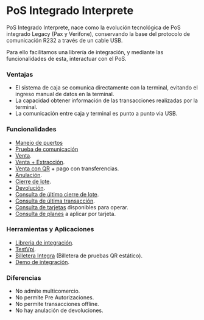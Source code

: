# PoS Integrado Interprete

PoS Integrado Interprete, nace como la evolución tecnológica de PoS integrado Legacy (Pax y Verifone), conservando la base del protocolo de comunicación R232 a través de un cable USB.

Para ello facilitamos una librería de integración, y mediante las funcionalidades de esta, interactuar con el PoS.

### Ventajas
- El sistema de caja se comunica directamente con la terminal, evitando el ingreso manual de datos en la terminal. 
- La capacidad obtener información de las transacciones realizadas por la terminal.
- La comunicación entre caja y terminal es punto a punto via USB.

### Funcionalidades
- [Manejo de puertos](Funcionalidades/Puertos.md)
- [Prueba de comunicación](Funcionalidades/ComTest.md)
- [Venta](Funcionalidades/Venta.md).
- [Venta + Extracción](Funcionalidades/Venta+Extracción.md).
- [Venta con QR](Funcionalidades/VentaQR.md) + pago con transferencias.
- [Anulación](Funcionalidades/Anulacion.md).
- [Cierre de lote](Funcionalidades/cierreLote.md).
- [Devolución](Funcionalidades/Devolucion.md).
- [Consulta de último cierre de lote](Funcionalidades/consultaCierre.md).
- [Consulta de última transacción](Funcionalidades\consultaUltTransaccion.md).
- [Consulta de tarjetas](Funcionalidades/consultaTarjetas.md) disponibles para operar.
- [Consulta de planes](Funcionalidades/consultaPlanes.md) a aplicar por tarjeta.


### Herramientas y Aplicaciones
- [Libreria de integración](./Aplicaciones/Libreria/).
- [TestVpi](./Aplicaciones/testVpi/).
- [Billetera Integra](./Aplicaciones/Billetera/) (Billetera de pruebas QR estático).
- [Demo de integración](./Aplicaciones/DemoIntegraciónVpiPc/).

### Diferencias
- No admite multicomercio.
- No permite Pre Autorizaciones.
- No permite transacciones offline.
- No hay anulación de devoluciones.



